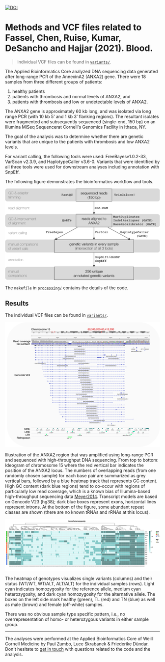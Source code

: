 [![DOI](https://zenodo.org/badge/DOI/10.5281/zenodo.4437540.svg)](https://doi.org/10.5281/zenodo.4437540)

# Methods and VCF files related to Fassel, Chen, Ruise, Kumar, DeSancho and Hajjar (2021). Blood.

>Individual VCF files can be found in [`variants/`](variants).

The Applied Bioinformatics Core analyzed DNA sequencing data generated after long-range PCR of the AnnexinA2 (ANXA2) gene.
There were 18 samples from three different groups of patients: 

1) healthy patients
2) patients with thrombosis and normal levels of ANXA2, and
3) patients with thrombosis and low or undetectable levels of ANXA2. 

The  ANXA2  gene  is  approximately  60  kb  long,  and  was  isolated  via  long  range  PCR  (with  10  kb  5’  and  1  kb  3’  flanking  regions).
The resultant isolates were fragmented and subsequently sequenced (single-end, 150 bp) on an Illumina MiSeq Sequencerat Cornell's Genomics Facility in Ithaca, NY.

The goal of the analysis was to determine whether there are genetic variants that are unique to the patients with thrombosis and low ANXA2 levels.

For variant calling, the following tools were used: FreeBayesv1.0.2-33, VarScan v2.3.9, and HaplotypeCaller v3.6-0.
Variants that were identified by all three tools were used for downstream analyses including annotation with SnpEff.

The following figure demonstrates the bioinformatics workflow and tools.

![](figures/workflow.png)

The `makefile` in [`processing/`](processing) contains the details of the code.


## Results

The individual VCF files can be found in [`variants/`](variants).

 ![](figures/anxa2_locus.png)

Illustration of the ANXA2 region that was amplified using long-range PCR and sequenced with high-throughput DNA sequencing.
From top to bottom: Ideogram of chromosome 15 where the red vertical bar indicates the position of the ANXA2 locus.
The numbers of overlapping reads (from one randomly chosen sample) for each base pair are summarized as grey vertical bars, followed by a blue heatmap track that represents GC content.
High GC content (dark blue regions) tend to co-occur with regions of particularly low read coverage, which is a known bias of Illumina-based high-throughput sequencing data [Meyer2014](https://dx.doi.org/doi:10.1038/nrg3788).
Transcript models are based on Gencode V23 (hg38); dark blue boxes represent exons, horizontal lines represent introns.
At the bottom of the figure, some abundant repeat classes are shown (there are no known tRNAs and rRNAs at this locus).

![](figures/heatmap_homohetero_noclust-1.png)

The heatmap of genotypes visualizes single variants (columns) and their status (WT/WT, WT/ALT, ALT/ALT) for the individual samples (rows).
Light cyan indicates homozygosity for the reference allele, medium cyan heterozygosity, and dark cyan homozygosity for the alternative allele.
The boxes on the left side mark healthy (green), TL (red) and TN (blue) as well as male (brown) and female (off-white) samples.

There was no obvious sample type specific pattern, i.e., no overrepresentation of homo- or heterozygous variants in either sample group.

---------

The analyses were performed at the Applied Bioinformatics Core of Weill Cornell Medicine by Paul Zumbo, Luce Skrabanek & Friederike Dündar.
Don't hesitate to [get in touch](https://abc.med.cornell.edu/) with questions related to the code and the analysis.

